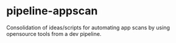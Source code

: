 # pipeline-appscan
Consolidation of ideas/scripts for automating app scans by using opensource tools from a dev pipeline.
